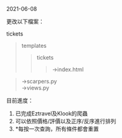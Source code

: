 2021-06-08

更改以下檔案：

tickets  
>templates  
>>tickets  
>>>→index.html 
 
>→scarpers.py  
→views.py 


目前進度：
1. 已完成Eztravel及Klook的爬蟲
2. 可以依照價格/評價以及正序/反序進行排列
3. *每按一次查詢，所有條件都會重置
